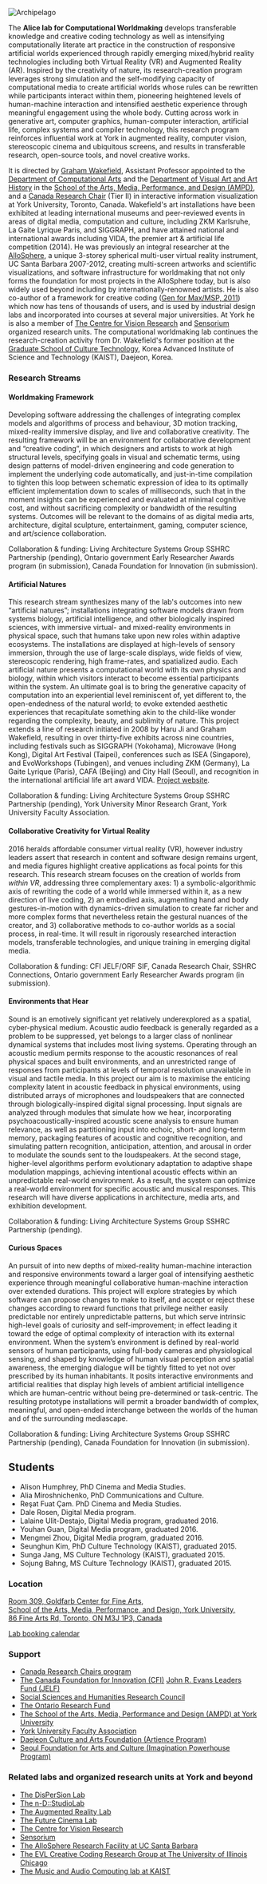 ![Archipelago](img/IMG_4260.jpg)

The **Alice lab for Computational Worldmaking** develops transferable knowledge and creative coding technology as well as intensifying computationally literate art practice in the construction of responsive artificial worlds experienced through rapidly emerging mixed/hybrid reality technologies including both Virtual Reality (VR) and Augmented Reality (AR). Inspired by the creativity of nature, its research-creation program leverages strong simulation and the self-modifying capacity of computational media to create artificial worlds whose rules can be rewritten while participants interact within them, pioneering heightened levels of human-machine interaction and intensified aesthetic experience through meaningful engagement using the whole body. Cutting across work in generative art, computer graphics, human-computer interaction, artificial life, complex systems and compiler technology, this research program reinforces influential work at York in augmented reality, computer vision, stereoscopic cinema and ubiquitous screens, and results in transferable research, open-source tools, and novel creative works. 

It is directed by [Graham Wakefield](http://www.grahamwakefield.net), Assistant Professor appointed to the [Department of Computational Arts](http://digital-media.ampd.yorku.ca/profile/graham-wakefield/) and the [Department of Visual Art and Art History](http://vaah.ampd.yorku.ca) in the [School of the Arts, Media, Performance, and Design (AMPD)](http://ampd.yorku.ca), and a [Canada Research Chair](http://www.chairs-chaires.gc.ca/home-accueil-eng.aspx) (Tier II) in interactive information visualization at York University, Toronto, Canada. Wakefield's art installations have been exhibited at leading international museums and peer-reviewed events in areas of digital media, computation and culture, including ZKM Karlsruhe, La Gaite Lyrique Paris, and SIGGRAPH, and have attained national and international awards including VIDA, the premier art & artificial life competition (2014). He was previously an integral researcher at the [AlloSphere](http://www.allosphere.ucsb.edu), a unique 3-storey spherical multi-user virtual reality instrument, UC Santa Barbara 2007-2012, creating multi-screen artworks and scientific visualizations, and software infrastructure for worldmaking that not only forms the foundation for most projects in the AlloSphere today, but is also widely used beyond including by internationally-renowned artists. He is also co-author of a framework for creative coding ([Gen for Max/MSP, 2011](https://cycling74.com/products/max)) which now has tens of thousands of users, and is used by industrial design labs and incorporated into courses at several major universities. At York he is also a member of [The Centre for Vision Research](http://www.cvr.yorku.ca) and [Sensorium](http://sensorium.info.yorku.ca) organized research units. The computational worldmaking lab continues the research-creation activity from Dr. Wakefield's former position at the [Graduate School of Culture Technology](http://ct.kaist.ac.kr), Korea Advanced Institute of Science and Technology (KAIST), Daejeon, Korea.

### Research Streams

#### Worldmaking Framework

Developing software addressing the challenges of integrating complex models and algorithms of process and behaviour, 3D motion tracking, mixed-reality immersive display, and live and collaborative creativity. The resulting framework will be an environment for collaborative development and “creative coding”, in which designers and artists to work at high structural levels, specifying goals in visual and schematic terms, using design patterns of model-driven engineering and code generation to implement the underlying code automatically, and just-in-time compilation to tighten this loop between schematic expression of idea to its optimally efficient implementation down to scales of milliseconds, such that in the moment insights can be experienced and evaluated at minimal cognitive cost, and without sacrificing complexity or bandwidth of the resulting systems. Outcomes will be relevant to the domains of as digital media arts, architecture, digital sculpture, entertainment, gaming, computer science, and art/science collaboration. 

Collaboration & funding: Living Architecture Systems Group SSHRC Partnership (pending), Ontario government Early Researcher Awards program (in submission), Canada Foundation for Innovation (in submission).

#### Artificial Natures

This research stream synthesizes many of the lab's outcomes into new “artificial natures”; installations integrating software models drawn from systems biology, artificial intelligence, and other biologically inspired sciences, with immersive virtual- and mixed-reality environments in physical space, such that humans take upon new roles within adaptive ecosystems. The installations are displayed at high-levels of sensory immersion, through the use of large-scale displays, wide fields of view, stereoscopic rendering, high frame-rates, and spatialized audio. Each artificial nature presents a computational world with its own physics and biology, within which visitors interact to become essential participants within the system. An ultimate goal is to bring the generative capacity of computation into an experiential level reminiscent of, yet different to, the open-endedness of the natural world; to evoke extended aesthetic experiences that recapitulate something akin to the child-like wonder regarding the complexity, beauty, and sublimity of nature. This project extends a line of research initiated in 2008 by Haru Ji and Graham Wakefield, resulting in over thirty-five exhibits across nine countries, including festivals such as SIGGRAPH (Yokohama), Microwave (Hong Kong), Digital Art Festival (Taipei), conferences such as ISEA (Singapore), and EvoWorkshops (Tubingen), and venues including ZKM (Germany), La Gaite Lyrique (Paris), CAFA (Beijing) and City Hall (Seoul), and recognition in the international artificial life art award VIDA. [Project website](www.artificialnature.net).

Collaboration & funding: Living Architecture Systems Group SSHRC Partnership (pending), York University Minor Research Grant, York University Faculty Association.

#### Collaborative Creativity for Virtual Reality

2016 heralds affordable consumer virtual reality (VR), however industry leaders assert that research in content and software design remains urgent, and media figures highlight creative applications as focal points for this research. This research stream focuses on the creation of worlds from *within VR*, addressing three complementary axes: 1) a symbolic-algorithmic axis of rewriting the code of a world while immersed within it, as a new direction of live coding, 2) an embodied axis, augmenting hand and body gestures-in-motion with dynamics-driven simulation to create far richer and more complex forms that nevertheless retain the gestural nuances of the creator, and 3) collaborative methods to co-author worlds as a social process, in real-time. It will result in rigorously researched interaction models, transferable technologies, and unique training in emerging digital media. 

Collaboration & funding: CFI JELF/ORF SIF, Canada Research Chair, SSHRC Connections, Ontario government Early Researcher Awards program (in submission).

#### Environments that Hear

Sound is an emotively significant yet relatively underexplored as a spatial, cyber-physical medium. Acoustic audio feedback is generally regarded as a problem to be suppressed, yet belongs to a larger class of nonlinear dynamical systems that includes most living systems. Operating through an acoustic medium permits response to the acoustic resonances of real physical spaces and built environments, and an unrestricted range of responses from participants at levels of temporal resolution unavailable in visual and tactile media. In this project our aim is to maximise the enticing complexity latent in acoustic feedback in physical environments, using distributed arrays of microphones and loudspeakers that are connected through biologically-inspired digital signal processing. Input signals are analyzed through modules that simulate how we hear, incorporating psychoacoustically-inspired acoustic scene analysis to ensure human relevance, as well as partitioning input into echoic, short- and long-term memory, packaging features of acoustic and cognitive recognition, and simulating pattern recognition, anticipation, attention, and arousal in order to modulate the sounds sent to the loudspeakers. At the second stage, higher-level algorithms perform evolutionary adaptation to adaptive shape modulation mappings, achieving intentional acoustic effects within an unpredictable real-world environment. As a result, the system can optimize a real-world environment for specific acoustic and musical responses. This research will have diverse applications in architecture, media arts, and exhibition development.

Collaboration & funding: Living Architecture Systems Group SSHRC Partnership (pending).

#### Curious Spaces

An pursuit of into new depths of mixed-reality human-machine interaction and responsive environments toward a larger goal of intensifying aesthetic experience through meaningful collaborative human-machine interaction over extended durations. This project will explore strategies by which software can propose changes to make to itself, and accept or reject these changes according to reward functions that privilege neither easily predictable nor entirely unpredictable patterns, but which serve intrinsic high-level goals of curiosity and self-improvement; in effect leading it toward the edge of optimal complexity of interaction with its external environment. When the system’s environment is defined by real-world sensors of human participants, using full-body cameras and physiological sensing, and shaped by knowledge of human visual perception and spatial awareness, the emerging dialogue will be tightly fitted to yet not over prescribed by its human inhabitants. It posits interactive environments and artificial realities that display high levels of ambient artificial intelligence which are human-centric without being pre-determined or task-centric. The resulting prototype installations will permit a broader bandwidth of complex, meaningful, and open-ended interchange between the worlds of the human and of the surrounding mediascape.

Collaboration & funding: Living Architecture Systems Group SSHRC Partnership (pending), Canada Foundation for Innovation (in submission).

## Students

- Alison Humphrey, PhD Cinema and Media Studies.
- Alia Miroshnichenko, PhD Communications and Culture.
- Reşat Fuat Çam. PhD Cinema and Media Studies.
- Dale Rosen, Digital Media program.
- Lalaine Ulit-Destajo, Digital Media program, graduated 2016.
- Youhan Guan, Digital Media program, graduated 2016.
- Mengmei Zhou, Digital Media program, graduated 2016.
- Seunghun Kim, PhD Culture Technology (KAIST), graduated 2015.
- Sunga Jang, MS Culture Technology (KAIST), graduated 2015.
- Sojung Bahng, MS Culture Technology (KAIST), graduated 2015.


### Location

[Room 309, Goldfarb Center for Fine Arts,    
School of the Arts, Media, Performance, and Design, York University,    
86 Fine Arts Rd, Toronto, ON M3J 1P3, Canada](https://www.google.com/maps/place/York+University+-+School+of+the+Arts,+Media,+Performance+%26+Design/@43.7720603,-79.5042865,17z/data=!3m1!4b1!4m5!3m4!1s0x882b2e2503c24255:0x2cc3089a2eef129!8m2!3d43.7720603!4d-79.5020978)

<a class="button button-primary" href="https://calendar.google.com/calendar/embed?src=i6gs0tohrmg0rv6umrfqklo9co%40group.calendar.google.com&ctz=America/Toronto">Lab booking calendar</a>


### Support

- [Canada Research Chairs program](http://www.chairs-chaires.gc.ca)
- [The Canada Foundation for Innovation (CFI)](http://www.innovation.ca) [John R. Evans Leaders Fund (JELF)](http://www.innovation.ca/en/OurFunds/CFIFunds/JohnREvansLeadersFund/JELF)
- [Social Sciences and Humanities Research Council](http://www.sshrc-crsh.gc.ca)
- [The Ontario Research Fund](https://www.ontario.ca/page/ontario-research-fund)
- [The School of the Arts, Media, Performance and Design (AMPD) at York University](http://ampd.yorku.ca)
- [York University Faculty Association](http://www.yufa.ca/)
- [Daejeon Culture and Arts Foundation (Artience Program)](http://blog.naver.com/artiencelab)
- [Seoul Foundation for Arts and Culture (Imagination Powerhouse Program)](http://english.sfac.or.kr/)

<!-- ![Canada Foundation for Innovation](http://www.innovation.ca/sites/default/files/images/corporate_logos/INN_CFI_ENB_2C_RGB.png) -->


### Related labs and organized research units at York and beyond

- [The DisPerSion Lab](http://dispersionlab.weebly.com)
- [The n-D::StudioLab](http://www.ndstudiolab.com)
- [The Augmented Reality Lab](http://ar.lab.yorku.ca)
- [The Future Cinema Lab](http://futurecinema.lab.yorku.ca)
- [The Centre for Vision Research](http://www.cvr.yorku.ca)
- [Sensorium](http://sensorium.info.yorku.ca)
- [The AlloSphere Research Facility at UC Santa Barbara](http://www.allosphere.ucsb.edu)
- [The EVL Creative Coding Research Group at The University of Illinois Chicago](https://www.evl.uic.edu/creativecoding/)
- [The Music and Audio Computing lab at KAIST](http://mac.kaist.ac.kr/index.html)

